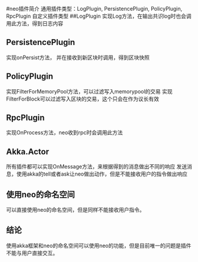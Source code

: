 #neo插件简介
通用插件类型：LogPlugin, PersistencePlugin, PolicyPlugin, RpcPlugin
自定义插件类型
##LogPlugin
实现Log方法，在输出共识log时也会调用此方法，得到日志内容
## PersistencePlugin
实现onPersist方法， 并在接收到新区块时调用，得到区块快照
## PolicyPlugin
实现FilterForMemoryPool方法，可以过滤写入memorypool的交易
实现FilterForBlock可以过滤写入区块的交易，这个只会在作为议长有效
## RpcPlugin
实现OnProcess方法，neo收到rpc时会调用此方法
## Akka.Actor
所有插件都可以实现OnMessage方法，来根据得到的消息做出不同的响应
发送消息，使用akka的tell或者ask让neo做出动作，但是不能接收用户的指令做出响应
## 使用neo的命名空间
可以直接使用neo的命名空间，但是同样不能接收用户指令。
## 结论
使用akka框架和neo的命名空间可以使用neo的功能，但是目前唯一的问题是插件不能与用户直接交互。